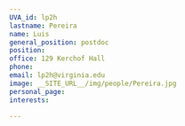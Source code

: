 ```yaml
---
UVA_id: lp2h
lastname: Pereira
name: Luis
general_position: postdoc
position:
office: 129 Kerchof Hall
phone:
email: lp2h@virginia.edu
image: __SITE_URL__/img/people/Pereira.jpg
personal_page:
interests:

---
```

